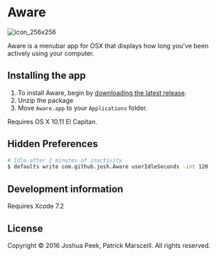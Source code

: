 # Aware
![icon_256x256](https://cloud.githubusercontent.com/assets/896475/12147215/c598f528-b465-11e5-8b69-02b5cf823f06.png)

Aware is a menubar app for OSX that displays how long you've been actively using your computer.

## Installing the app

1. To install Aware, begin by [downloading the latest release](https://github.com/josh/Aware/releases/latest/). 
2. Unzip the package
3. Move `Aware.app` to your `Applications` folder.

Requires OS X 10.11 El Capitan.

## Hidden Preferences

``` sh
# Idle after 2 minutes of inactivity
$ defaults write com.github.josh.Aware userIdleSeconds -int 120
```

## Development information

Requires Xcode 7.2

## License

Copyright © 2016 Joshua Peek, Patrick Marsceill. All rights reserved.

